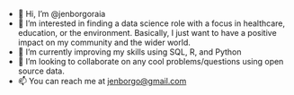- 👋 Hi, I’m @jenborgoraia
- 👀 I’m interested in finding a data science role with a focus in healthcare, education, or the environment. Basically, I just want to have a positive impact on my community and the wider world.
- 🌱 I’m currently improving my skills using SQL, R, and Python
- 💞️ I’m looking to collaborate on any cool problems/questions using open source data.
- 📫 You can reach me at jenborgo@gmail.com
<!---
jenborgoraia/jenborgoraia is a ✨ special ✨ repository because its `README.md` (this file) appears on your GitHub profile.
You can click the Preview link to take a look at your changes.
--->
